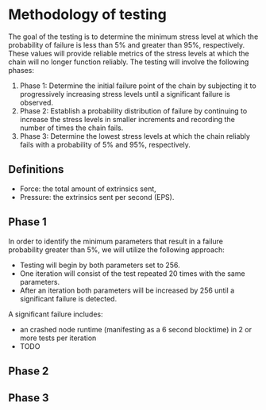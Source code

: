 # Methodology of testing

The goal of the testing is to determine the minimum stress level at which the
probability of failure is less than 5% and greater than 95%, respectively. These
values will provide reliable metrics of the stress levels at which the chain
will no longer function reliably. The testing will involve the following phases:

1. Phase 1: Determine the initial failure point of the chain by subjecting it to
   progressively increasing stress levels until a significant failure is
   observed.
2. Phase 2: Establish a probability distribution of failure by continuing to
   increase the stress levels in smaller increments and recording the number of
   times the chain fails.
3. Phase 3: Determine the lowest stress levels at which the chain reliably fails
   with a probability of 5% and 95%, respectively.

## Definitions

- Force: the total amount of extrinsics sent,
- Pressure: the extrinsics sent per second (EPS).

## Phase 1

In order to identify the minimum parameters that result in a failure probability
greater than 5%, we will utilize the following approach:

- Testing will begin by both parameters set to 256.
- One iteration will consist of the test repeated 20 times with the same parameters.
- After an iteration both parameters will be increased by 256 until a significant
  failure is detected.

A significant failure includes:
 - an crashed node runtime (manifesting as a 6 second blocktime) in 2 or more tests per iteration
 - TODO

## Phase 2

## Phase 3

